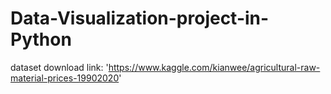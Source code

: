 # Data-Visualization-project-in-Python
dataset download link: 'https://www.kaggle.com/kianwee/agricultural-raw-material-prices-19902020'

